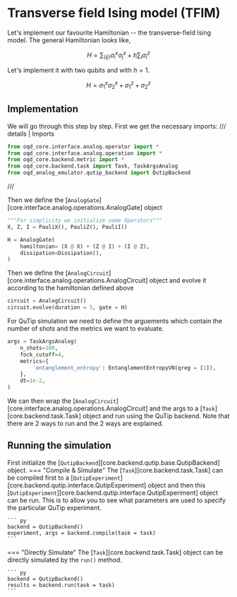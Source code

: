 # Transverse field Ising model (TFIM)

Let's implement our favourite Hamiltonian -- the transverse-field Ising model.
The general Hamiltonian looks like,

$$
H = \sum_{\langle ij \rangle} \sigma^x_i \sigma^x_j + h \sum_i \sigma^z_i
$$

Let's implement it with two qubits and with $h=1$.

$$
H = \sigma^x_1 \sigma^x_2 + \sigma^z_1 + \sigma^z_2
$$

## Implementation

We will go through this step by step. First we get the necessary imports:
/// details | Imports

```py
from oqd_core.interface.analog.operator import *
from oqd_core.interface.analog.operation import *
from oqd_core.backend.metric import *
from oqd_core.backend.task import Task, TaskArgsAnalog
from oqd_analog_emulator.qutip_backend import QutipBackend
```

///

Then we define the [`AnalogGate`][core.interface.analog.operations.AnalogGate] object

```py
"""For simplicity we initialize some Operators"""
X, Z, I = PauliX(), PauliZ(), PauliI()

H = AnalogGate(
    hamiltonian= (X @ X) + (Z @ I) + (I @ Z),
    dissipation=Dissipation(),
)
```

Then we define the [`AnalogCircuit`][core.interface.analog.operations.AnalogCircuit] object and evolve it according to the hamiltonian defined above

```py
circuit = AnalogCircuit()
circuit.evolve(duration = 5, gate = H)
```

For QuTip simulation we need to define the arguements which contain the number of shots and the metrics we want to evaluate.

```py
args = TaskArgsAnalog(
    n_shots=100,
    fock_cutoff=4,
    metrics={
        'entanglement_entropy': EntanglementEntropyVN(qreg = [1]),
    },
    dt=1e-2,
)
```

We can then wrap the [`AnalogCircuit`][core.interface.analog.operations.AnalogCircuit] and the args to a [`Task`][core.backend.task.Task] object and run using the QuTip backend. Note that there are 2 ways to run and the 2 ways are explained.

## Running the simulation

First initialize the [`QutipBackend`][core.backend.qutip.base.QutipBackend] object.
=== "Compile & Simulate"
The [`Task`][core.backend.task.Task] can be compiled first to a [`QutipExperiment`][core.backend.qutip.interface.QutipExperiment] object and then this [`QutipExperiment`][core.backend.qutip.interface.QutipExperiment] object can be run. This is to allow you to see what parameters are used to specify the particular QuTip experiment.

    ``` py
    backend = QutipBackend()
    experiment, args = backend.compile(task = task)
    ```

=== "Directly Simulate"
The [`Task`][core.backend.task.Task] object can be directly simulated by the `run()` method.

    ``` py
    backend = QutipBackend()
    results = backend.run(task = task)
    ```

